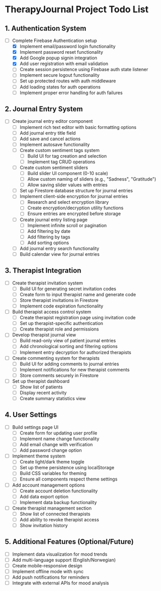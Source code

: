 # TherapyJournal Project Todo List

## 1. Authentication System
- [ ] Complete Firebase Authentication setup
  - [x] Implement email/password login functionality
  - [x] Implement password reset functionality
  - [x] Add Google popup signin integration
  - [x] Add user registration with email validation
  - [ ] Create session persistence using Firebase auth state listener
  - [ ] Implement secure logout functionality
  - [ ] Set up protected routes with auth middleware
  - [ ] Add loading states for auth operations
  - [ ] Implement proper error handling for auth failures

## 2. Journal Entry System
- [ ] Create journal entry editor component
  - [ ] Implement rich text editor with basic formatting options
  - [ ] Add journal entry title field
  - [ ] Add save and cancel actions
  - [ ] Implement autosave functionality
  - [ ] Create custom sentiment tags system
    - [ ] Build UI for tag creation and selection
    - [ ] Implement tag CRUD operations
  - [ ] Create custom sentiment sliders
    - [ ] Build slider UI component (0-10 scale)
    - [ ] Allow custom naming of sliders (e.g., "Sadness", "Gratitude")
    - [ ] Allow saving slider values with entries
  - [ ] Set up Firestore database structure for journal entries
  - [ ] Implement client-side encryption for journal entries
    - [ ] Research and select encryption library
    - [ ] Create encryption/decryption utility functions
    - [ ] Ensure entries are encrypted before storage
  - [ ] Create journal entry listing page
    - [ ] Implement infinite scroll or pagination
    - [ ] Add filtering by date
    - [ ] Add filtering by tags
    - [ ] Add sorting options
  - [ ] Add journal entry search functionality
  - [ ] Build calendar view for journal entries

## 3. Therapist Integration
- [ ] Create therapist invitation system
  - [ ] Build UI for generating secret invitation codes
  - [ ] Create form to input therapist name and generate code
  - [ ] Store therapist invitations in Firestore
  - [ ] Implement code expiration functionality
- [ ] Build therapist access control system
  - [ ] Create therapist registration page using invitation code
  - [ ] Set up therapist-specific authentication
  - [ ] Create therapist role and permissions
- [ ] Develop therapist journal view
  - [ ] Build read-only view of patient journal entries
  - [ ] Add chronological sorting and filtering options
  - [ ] Implement entry decryption for authorized therapists
- [ ] Create commenting system for therapists
  - [ ] Build UI for adding comments to journal entries
  - [ ] Implement notifications for new therapist comments
  - [ ] Store comments securely in Firestore
- [ ] Set up therapist dashboard
  - [ ] Show list of patients
  - [ ] Display recent activity
  - [ ] Create summary statistics view

## 4. User Settings
- [ ] Build settings page UI
  - [ ] Create form for updating user profile
  - [ ] Implement name change functionality
  - [ ] Add email change with verification
  - [ ] Add password change option
- [ ] Implement theme system
  - [ ] Create light/dark theme toggle
  - [ ] Set up theme persistence using localStorage
  - [ ] Build CSS variables for theming
  - [ ] Ensure all components respect theme settings
- [ ] Add account management options
  - [ ] Create account deletion functionality
  - [ ] Add data export option
  - [ ] Implement data backup functionality
- [ ] Create therapist management section
  - [ ] Show list of connected therapists
  - [ ] Add ability to revoke therapist access
  - [ ] Show invitation history

## 5. Additional Features (Optional/Future)
- [ ] Implement data visualization for mood trends
- [ ] Add multi-language support (English/Norwegian)
- [ ] Create mobile-responsive design
- [ ] Implement offline mode with sync
- [ ] Add push notifications for reminders
- [ ] Integrate with external APIs for mood analysis 